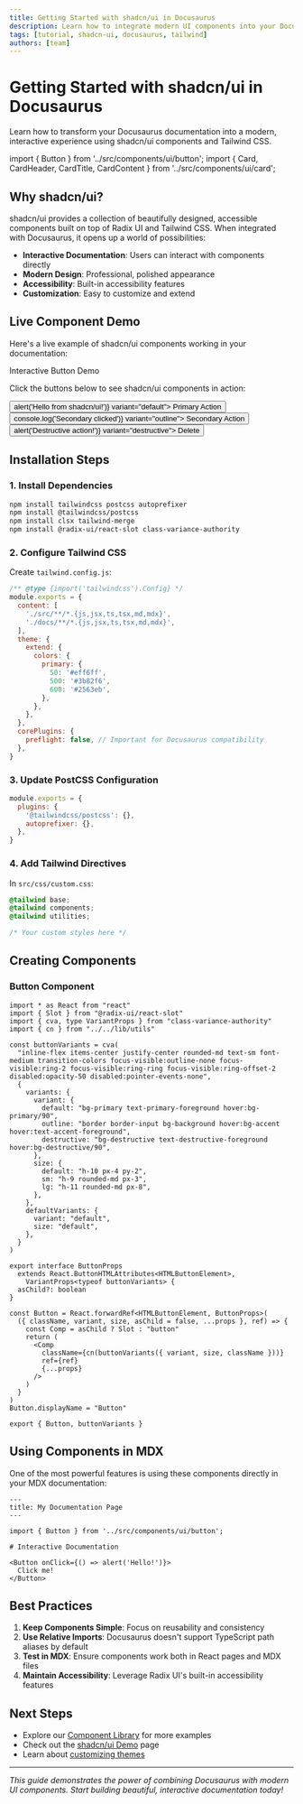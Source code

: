 ```yaml
---
title: Getting Started with shadcn/ui in Docusaurus
description: Learn how to integrate modern UI components into your Docusaurus project for beautiful, interactive documentation
tags: [tutorial, shadcn-ui, docusaurus, tailwind]
authors: [team]
---
```


# Getting Started with shadcn/ui in Docusaurus

Learn how to transform your Docusaurus documentation into a modern, interactive experience using shadcn/ui components and Tailwind CSS.

import { Button } from '../src/components/ui/button';
import { Card, CardHeader, CardTitle, CardContent } from '../src/components/ui/card';

## Why shadcn/ui?

shadcn/ui provides a collection of beautifully designed, accessible components built on top of Radix UI and Tailwind CSS. When integrated with Docusaurus, it opens up a world of possibilities:

- **Interactive Documentation**: Users can interact with components directly
- **Modern Design**: Professional, polished appearance
- **Accessibility**: Built-in accessibility features
- **Customization**: Easy to customize and extend

## Live Component Demo

Here's a live example of shadcn/ui components working in your documentation:

<div className="my-8">
  <Card>
    <CardHeader>
      <CardTitle>Interactive Button Demo</CardTitle>
    </CardHeader>
    <CardContent className="space-y-4">
      <p>Click the buttons below to see shadcn/ui components in action:</p>
      <div className="flex gap-2">
        <Button 
          onClick={() => alert('Hello from shadcn/ui!')}
          variant="default">
          Primary Action
        </Button>
        <Button 
          onClick={() => console.log('Secondary clicked')}
          variant="outline">
          Secondary Action
        </Button>
        <Button 
          onClick={() => alert('Destructive action!')}
          variant="destructive">
          Delete
        </Button>
      </div>
    </CardContent>
  </Card>
</div>

## Installation Steps

### 1. Install Dependencies

```bash
npm install tailwindcss postcss autoprefixer
npm install @tailwindcss/postcss
npm install clsx tailwind-merge
npm install @radix-ui/react-slot class-variance-authority
```

### 2. Configure Tailwind CSS

Create `tailwind.config.js`:

```js
/** @type {import('tailwindcss').Config} */
module.exports = {
  content: [
    './src/**/*.{js,jsx,ts,tsx,md,mdx}',
    './docs/**/*.{js,jsx,ts,tsx,md,mdx}',
  ],
  theme: {
    extend: {
      colors: {
        primary: {
          50: '#eff6ff',
          500: '#3b82f6',
          600: '#2563eb',
        },
      },
    },
  },
  corePlugins: {
    preflight: false, // Important for Docusaurus compatibility
  },
}
```

### 3. Update PostCSS Configuration

```js
module.exports = {
  plugins: {
    '@tailwindcss/postcss': {},
    autoprefixer: {},
  },
}
```

### 4. Add Tailwind Directives

In `src/css/custom.css`:

```css
@tailwind base;
@tailwind components;
@tailwind utilities;

/* Your custom styles here */
```

## Creating Components

### Button Component

```tsx
import * as React from "react"
import { Slot } from "@radix-ui/react-slot"
import { cva, type VariantProps } from "class-variance-authority"
import { cn } from "../../lib/utils"

const buttonVariants = cva(
  "inline-flex items-center justify-center rounded-md text-sm font-medium transition-colors focus-visible:outline-none focus-visible:ring-2 focus-visible:ring-ring focus-visible:ring-offset-2 disabled:opacity-50 disabled:pointer-events-none",
  {
    variants: {
      variant: {
        default: "bg-primary text-primary-foreground hover:bg-primary/90",
        outline: "border border-input bg-background hover:bg-accent hover:text-accent-foreground",
        destructive: "bg-destructive text-destructive-foreground hover:bg-destructive/90",
      },
      size: {
        default: "h-10 px-4 py-2",
        sm: "h-9 rounded-md px-3",
        lg: "h-11 rounded-md px-8",
      },
    },
    defaultVariants: {
      variant: "default",
      size: "default",
    },
  }
)

export interface ButtonProps
  extends React.ButtonHTMLAttributes<HTMLButtonElement>,
    VariantProps<typeof buttonVariants> {
  asChild?: boolean
}

const Button = React.forwardRef<HTMLButtonElement, ButtonProps>(
  ({ className, variant, size, asChild = false, ...props }, ref) => {
    const Comp = asChild ? Slot : "button"
    return (
      <Comp
        className={cn(buttonVariants({ variant, size, className }))}
        ref={ref}
        {...props}
      />
    )
  }
)
Button.displayName = "Button"

export { Button, buttonVariants }
```

## Using Components in MDX

One of the most powerful features is using these components directly in your MDX documentation:

```mdx
---
title: My Documentation Page
---

import { Button } from '../src/components/ui/button';

# Interactive Documentation

<Button onClick={() => alert('Hello!')}>
  Click me!
</Button>
```

## Best Practices

1. **Keep Components Simple**: Focus on reusability and consistency
2. **Use Relative Imports**: Docusaurus doesn't support TypeScript path aliases by default
3. **Test in MDX**: Ensure components work both in React pages and MDX files
4. **Maintain Accessibility**: Leverage Radix UI's built-in accessibility features

## Next Steps

- Explore our [Component Library](/docs/shadcn-components) for more examples
- Check out the [shadcn/ui Demo](/shadcn-demo) page
- Learn about [customizing themes](/docs/technical/architecture)

---

*This guide demonstrates the power of combining Docusaurus with modern UI components. Start building beautiful, interactive documentation today!*
